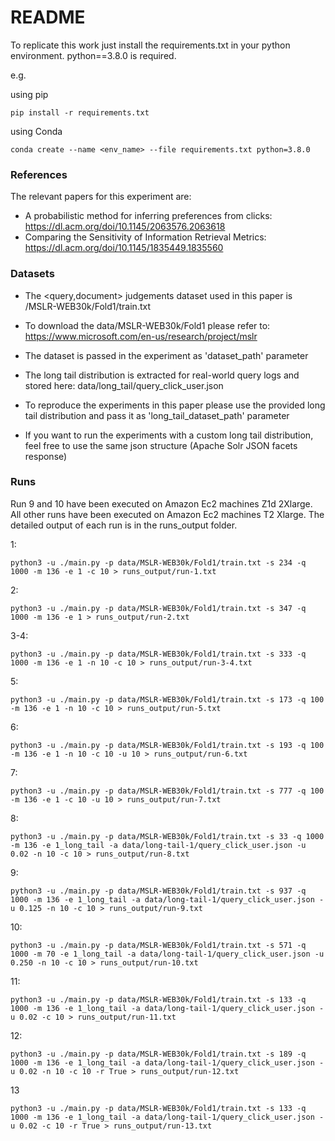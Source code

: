 # README #
To replicate this work just install the requirements.txt in your python environment.
python==3.8.0 is required.

e.g.

using pip
```
pip install -r requirements.txt
```

using Conda
```
conda create --name <env_name> --file requirements.txt python=3.8.0
```

### References ###
The relevant papers for this experiment are:
* A probabilistic method for inferring preferences from clicks: https://dl.acm.org/doi/10.1145/2063576.2063618
* Comparing the Sensitivity of Information Retrieval Metrics: https://dl.acm.org/doi/10.1145/1835449.1835560

### Datasets ###

* The <query,document> judgements dataset used in this paper is /MSLR-WEB30k/Fold1/train.txt
* To download the data/MSLR-WEB30k/Fold1 please refer to: https://www.microsoft.com/en-us/research/project/mslr
* The dataset is passed in the experiment as 'dataset_path' parameter


* The long tail distribution is extracted for real-world query logs and stored here: data/long_tail/query_click_user.json
* To reproduce the experiments in this paper please use the provided long tail distribution and pass it as 'long_tail_dataset_path' parameter
* If you want to run the experiments with a custom long tail distribution, feel free to use the same json structure (Apache Solr JSON facets response)

### Runs ###
Run 9 and 10 have been executed on  Amazon Ec2 machines Z1d 2Xlarge.
All other runs have been executed on Amazon Ec2 machines T2 Xlarge.
The detailed output of each run is in the runs_output folder.

1:
```
python3 -u ./main.py -p data/MSLR-WEB30k/Fold1/train.txt -s 234 -q 1000 -m 136 -e 1 -c 10 > runs_output/run-1.txt
```

2:
```
python3 -u ./main.py -p data/MSLR-WEB30k/Fold1/train.txt -s 347 -q 1000 -m 136 -e 1 > runs_output/run-2.txt
```

3-4:
```
python3 -u ./main.py -p data/MSLR-WEB30k/Fold1/train.txt -s 333 -q 1000 -m 136 -e 1 -n 10 -c 10 > runs_output/run-3-4.txt
```

5:
```
python3 -u ./main.py -p data/MSLR-WEB30k/Fold1/train.txt -s 173 -q 100 -m 136 -e 1 -n 10 -c 10 > runs_output/run-5.txt
```

6:
```
python3 -u ./main.py -p data/MSLR-WEB30k/Fold1/train.txt -s 193 -q 100 -m 136 -e 1 -n 10 -c 10 -u 10 > runs_output/run-6.txt
```

7:
```
python3 -u ./main.py -p data/MSLR-WEB30k/Fold1/train.txt -s 777 -q 100 -m 136 -e 1 -c 10 -u 10 > runs_output/run-7.txt
```

8:
```
python3 -u ./main.py -p data/MSLR-WEB30k/Fold1/train.txt -s 33 -q 1000 -m 136 -e 1_long_tail -a data/long-tail-1/query_click_user.json -u 0.02 -n 10 -c 10 > runs_output/run-8.txt
```

9:
```
python3 -u ./main.py -p data/MSLR-WEB30k/Fold1/train.txt -s 937 -q 1000 -m 136 -e 1_long_tail -a data/long-tail-1/query_click_user.json -u 0.125 -n 10 -c 10 > runs_output/run-9.txt
```

10:
```
python3 -u ./main.py -p data/MSLR-WEB30k/Fold1/train.txt -s 571 -q 1000 -m 70 -e 1_long_tail -a data/long-tail-1/query_click_user.json -u 0.250 -n 10 -c 10 > runs_output/run-10.txt
```

11:
```
python3 -u ./main.py -p data/MSLR-WEB30k/Fold1/train.txt -s 133 -q 1000 -m 136 -e 1_long_tail -a data/long-tail-1/query_click_user.json -u 0.02 -c 10 > runs_output/run-11.txt
```

12:
```
python3 -u ./main.py -p data/MSLR-WEB30k/Fold1/train.txt -s 189 -q 1000 -m 136 -e 1_long_tail -a data/long-tail-1/query_click_user.json -u 0.02 -n 10 -c 10 -r True > runs_output/run-12.txt
```

13
```
python3 -u ./main.py -p data/MSLR-WEB30k/Fold1/train.txt -s 133 -q 1000 -m 136 -e 1_long_tail -a data/long-tail-1/query_click_user.json -u 0.02 -c 10 -r True > runs_output/run-13.txt
```
